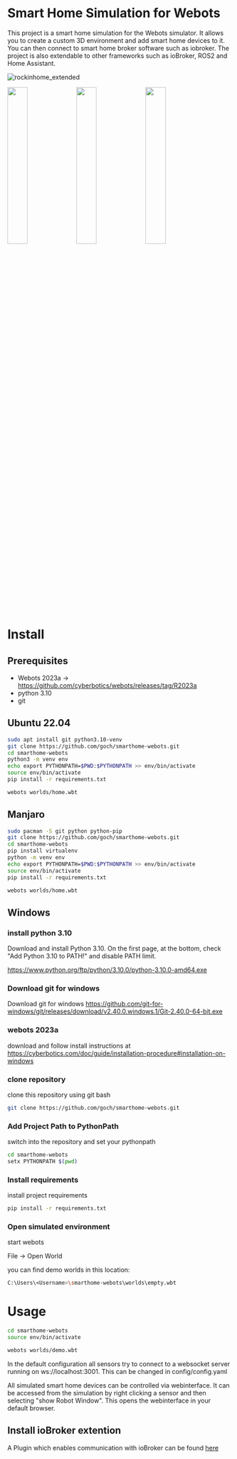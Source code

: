 # Smart Home Simulation for Webots

This project is a smart home simulation for the Webots simulator. It allows you to create a custom 3D environment and add smart home devices to it. You can then connect to smart home broker software such as iobroker. The project is also extendable to other frameworks such as ioBroker, ROS2 and Home Assistant.

![rockinhome_extended](https://user-images.githubusercontent.com/8045402/232316547-a1e4c802-64c3-4f3e-a6aa-92e02e1ec717.png)

<img src="https://user-images.githubusercontent.com/8045402/232316660-f1b7db59-1d59-4bb1-92b9-daf98bf6204b.png" width="30%"></img> <img src="https://user-images.githubusercontent.com/8045402/232316669-a211f005-f55a-4aed-af1f-76450792da49.png" width="30%"></img> <img src="https://user-images.githubusercontent.com/8045402/232316679-1bd36ef4-b8ad-4998-99c8-e2f28af8c8ef.png" width="30%"></img> 

# Install

## Prerequisites

- Webots 2023a -> https://github.com/cyberbotics/webots/releases/tag/R2023a
- python 3.10
- git


## Ubuntu 22.04

```bash
sudo apt install git python3.10-venv
git clone https://github.com/goch/smarthome-webots.git
cd smarthome-webots
python3 -m venv env
echo export PYTHONPATH=$PWD:$PYTHONPATH >> env/bin/activate
source env/bin/activate
pip install -r requirements.txt

webots worlds/home.wbt
```
<!-- ## Fedora 39
```bash
sudo dnf install git python python-pip
git clone https://github.com/goch/smarthome-webots.git
cd smarthome-webots
pip install virtualenv
python -m venv env
echo export PYTHONPATH=$PWD:$PYTHONPATH >> env/bin/activate
source env/bin/activate
pip install -r requirements.txt

webots worlds/home.wbt
``` -->


<!-- ## Arch

```bash
sudo pacman -S git python python-pip

git clone https://github.com/goch/smarthome-webots.git
cd smarthome-webots
pip install virtualenv
python -m venv env
pip install -r requirements.txt
echo export $PYTHONPATH:$PWD >> env/bin/activate
source env/bin/activate

webots worlds/home.wbt
``` -->

## Manjaro
```bash
sudo pacman -S git python python-pip
git clone https://github.com/goch/smarthome-webots.git
cd smarthome-webots
pip install virtualenv
python -m venv env
echo export PYTHONPATH=$PWD:$PYTHONPATH >> env/bin/activate
source env/bin/activate
pip install -r requirements.txt

webots worlds/home.wbt
```
## Windows

### install python 3.10 

Download and install Python 3.10. On the first page, at the bottom, check "Add Python 3.10 to PATH!" and disable PATH limit.

https://www.python.org/ftp/python/3.10.0/python-3.10.0-amd64.exe

### Download git for windows
Download git for windows
https://github.com/git-for-windows/git/releases/download/v2.40.0.windows.1/Git-2.40.0-64-bit.exe


###  webots 2023a  

download and follow install instructions at 
https://cyberbotics.com/doc/guide/installation-procedure#installation-on-windows



### clone repository 
clone this repository using git bash
```bash
git clone https://github.com/goch/smarthome-webots.git
```




### Add Project Path to PythonPath 
switch into the repository and set your pythonpath

```bash
cd smarthome-webots
setx PYTHONPATH $(pwd)
```
### Install requirements

install project requirements
```bash
pip install -r requirements.txt
```
<!-- 
### install virtualenvironment
```bash
pip install virtualenv
python -m venv env

source env/bin/activate
``` -->


### Open simulated environment

start webots

File -> Open World 

you can find demo worlds in this location:

```bash
C:\Users\<Username>\smarthome-webots\worlds\empty.wbt
```

# Usage

```bash
cd smarthome-webots
source env/bin/activate

webots worlds/demo.wbt
```

In the default configuration all sensors try to connect to a websocket server running on ws://localhost:3001.
This can be changed in config/config.yaml

All simulated smart home devices can be controlled via webinterface. It can be accessed from the simulation by right clicking a sensor and then selecting "show Robot Window". This opens the webinterface in your default browser.



## Install ioBroker extention
A Plugin which enables communication with ioBroker can be found [here](https://github.com/goch/ioBroker.smarthome_webots)





